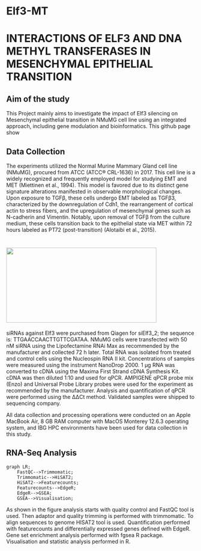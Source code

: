 # Elf3-MT
# **INTERACTIONS OF ELF3 AND DNA METHYL TRANSFERASES IN MESENCHYMAL EPITHELIAL TRANSITION**

## Aim of the study
 This Project mainly aims to investigate the impact of Elf3 silencing on Mesenchymal epithelial transition in NMuMG cell line using an integrated approach, including gene modulation and bioinformatics. This github page show

## Data Collection
 The experiments utilized the Normal Murine Mammary Gland cell line (NMuMG), procured from ATCC (ATCC® CRL-1636) in 2017. This cell line is a widely recognized and frequently employed model for studying EMT and MET (Miettinen et al., 1994). This model is favored due to its distinct gene signature alterations manifested in observable morphological changes. Upon exposure to TGFβ, these cells undergo EMT labeled as TGFβ3, characterized by the downregulation of Cdh1, the rearrangement of cortical actin to stress fibers, and the upregulation of mesenchymal genes such as N-cadherin and Vimentin. Notably, upon removal of TGFβ from the culture medium, these cells transition back to the epithelial state via MET within 72 hours labeled as PT72 (post-transition) (Alotaibi et al., 2015).

# <img src='https://github.com/serayyetkin/Elf3-MT/assets/73422665/9ae07972-bb33-4b11-9c6a-ed2377f53c23' width="400" height="200">

 siRNAs against Elf3 were purchased from Qiagen for siElf3_2; the sequence is: TTGAACCAACTTGTTCGATAA. NMuMG cells were transfected with 50 nM siRNA using the Lipofectamine RNAi Max as recommended by the manufacturer and collected 72 h later. Total RNA was isolated from treated and control cells using the Nucleospin RNA II kit. Concentrations of samples were measured using the instrument NanoDrop 2000. 1 µg RNA was converted to cDNA using the Maxima First Strand cDNA Synthesis Kit. cDNA was then diluted 1:10 and used for qPCR. AMPIGENE qPCR probe mix (Enzo) and Universal Probe Library probes were used for the experiment as recommended by the manufacturer. Analysis and quantification of qPCR were performed using the ΔΔCt method. Validated samples were shipped to sequencing company.

 All data collection and processing operations were conducted on an Apple MacBook Air, 8 GB RAM computer with MacOS Monterey 12.6.3 operating system, and IBG HPC environments have been used for data collection in this study.

## RNA-Seq Analysis 

```mermaid
graph LR;
    FastQC-->Trimmomatic;
    Trimmomatic-->HiSAT2;
    HiSAT2-->Featurecounts;
    Featurecounts-->EdgeR;
    EdgeR-->GSEA;
    GSEA-->Visualisation;
```
 As shown in the figure analysis starts with quality control and FastQC tool is used. Then adaptor and quality trimming is performed with trimmomatic. To align sequences to genome HISAT2 tool is used. Quantification performed with featurecounts and differentially expressed genes defined with EdgeR. Gene set enrichment analysis performed with fgsea R package. Visualisation and statistic analysis performed in R.

